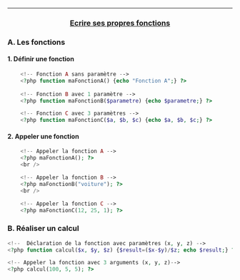 -----------------------------------------------------------------------------------------------------------------------------------------------------------------------
### <p align='center'> [Ecrire ses propres fonctions](http://formation.upyupy.fr/php-mysql/ecrire-fonction-php/)</p>

### A. Les fonctions
#### 1. Définir une fonction
```php
	<!-- Fonction A sans paramètre --> 
	<?php function maFonctionA() {echo "Fonction A";} ?>
  
	<!-- Fonction B avec 1 paramètre --> 
	<?php function maFonctionB($parametre) {echo $parametre;} ?>

	<!-- Fonction C avec 3 paramètres --> 
	<?php function maFonctionC($a, $b, $c) {echo $a, $b, $c;} ?>
```

#### 2. Appeler une fonction
```php
	<!-- Appeler la fonction A -->
	<?php maFonctionA(); ?>
	<br />

	<!-- Appeler la fonction B -->
	<?php maFonctionB("voiture"); ?>
	<br />

	<!-- Appeler la fonction C -->
	<?php maFonctionC(12, 25, 1); ?>
```

### B. Réaliser un calcul
```php
<!--  Déclaration de la fonction avec paramètres (x, y, z) -->
<?php function calcul($x, $y, $z) {$result=($x-$y)/$z; echo $result;} ?>

<!-- Appeler la fonction avec 3 arguments (x, y, z)-->
<?php calcul(100, 5, 5); ?>
```
